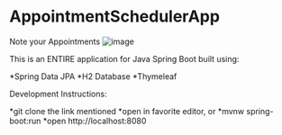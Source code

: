 # AppointmentSchedulerApp
Note your Appointments
![image](https://user-images.githubusercontent.com/97901301/188005666-90424503-a098-4997-9db7-60624b8f3fb5.png)


This is an ENTIRE application for Java Spring Boot built using:

*Spring Data JPA
*H2 Database
*Thymeleaf


Development Instructions:

*git clone the link mentioned
*open in favorite editor, or
*mvnw spring-boot:run
*open http://localhost:8080 

